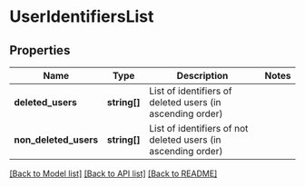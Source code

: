 # UserIdentifiersList

## Properties
Name | Type | Description | Notes
------------ | ------------- | ------------- | -------------
**deleted_users** | **string[]** | List of identifiers of deleted users (in ascending order) | 
**non_deleted_users** | **string[]** | List of identifiers of not deleted users (in ascending order) | 

[[Back to Model list]](../README.md#documentation-for-models) [[Back to API list]](../README.md#documentation-for-api-endpoints) [[Back to README]](../README.md)


